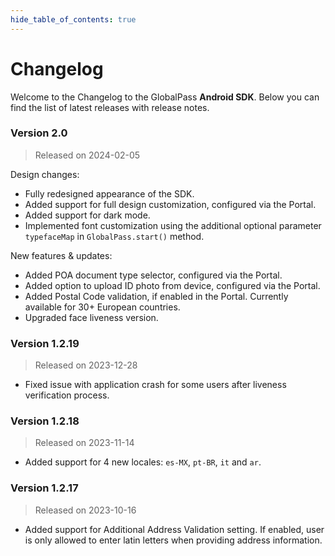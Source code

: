 ```yaml
---
hide_table_of_contents: true
---
```


# Changelog

Welcome to the Changelog to the GlobalPass **Android SDK**. Below you can find the list of latest releases with release notes.

### Version 2.0

> Released on 2024-02-05

Design changes:
- Fully redesigned appearance of the SDK.
- Added support for full design customization, configured via the Portal.
- Added support for dark mode.
- Implemented font customization using the additional optional parameter `typefaceMap` in `GlobalPass.start()` method.

New features & updates:
- Added POA document type selector, configured via the Portal.
- Added option to upload ID photo from device, configured via the Portal.
- Added Postal Code validation, if enabled in the Portal. Currently available for 30+ European countries.
- Upgraded face liveness version.

### Version 1.2.19

> Released on 2023-12-28

- Fixed issue with application crash for some users after liveness verification process.

### Version 1.2.18

> Released on 2023-11-14

- Added support for 4 new locales: `es-MX`, `pt-BR`, `it` and `ar`.

### Version 1.2.17

> Released on 2023-10-16

- Added support for Additional Address Validation setting. If enabled, user is only allowed to enter latin letters when providing address information.
